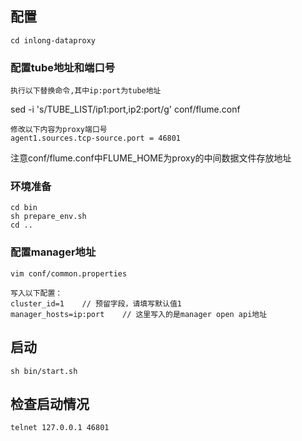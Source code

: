 ## 配置

	cd inlong-dataproxy

### 配置tube地址和端口号

	执行以下替换命令,其中ip:port为tube地址

sed -i 's/TUBE_LIST/ip1:port,ip2:port/g' conf/flume.conf

    修改以下内容为proxy端口号
    agent1.sources.tcp-source.port = 46801

注意conf/flume.conf中FLUME_HOME为proxy的中间数据文件存放地址

### 环境准备
	cd bin
	sh prepare_env.sh
	cd ..

### 配置manager地址
	vim conf/common.properties

	写入以下配置：
	cluster_id=1    // 预留字段，请填写默认值1
	manager_hosts=ip:port    // 这里写入的是manager open api地址

## 启动
	sh bin/start.sh

## 检查启动情况
	telnet 127.0.0.1 46801


